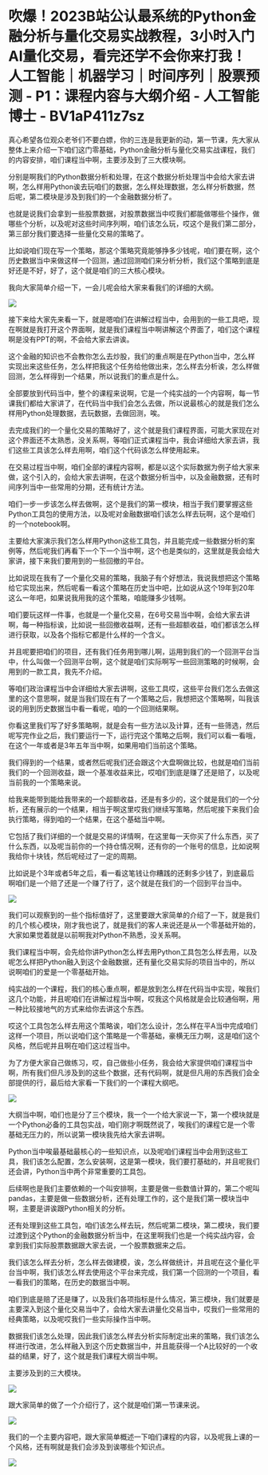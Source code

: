 # 吹爆！2023B站公认最系统的Python金融分析与量化交易实战教程，3小时入门AI量化交易，看完还学不会你来打我！人工智能｜机器学习｜时间序列｜股票预测 - P1：课程内容与大纲介绍 - 人工智能博士 - BV1aP411z7sz

真心希望各位观众老爷们不要白嫖，你的三连是我更新的动，第一节课，先大家从整体上来介绍一下咱们这门零基础，Python金融分析与量化交易实战课程，我们的内容安排，咱们课程当中啊，主要涉及到了三大模块啊。

分别是啊我们的Python数据分析和处理，在这个数据分析处理当中会给大家去讲啊，怎么样用Python诶去玩咱们的数据，怎么样处理数据，怎么样分析数据，然后呢，第二模块是涉及到我们的一个金融数据分析了。

也就是说我们会拿到一些股票数据，对股票数据当中哎我们都能做哪些个操作，做哪些个分析，以及呢对这些时间序列啊，咱们该怎么玩，哎这个是我们第二部分，第三部分我们要选择一些量化交易的策略了。

比如说咱们现在写一个策略，那这个策略究竟能够挣多少钱呢，咱们要在啊，这个历史数据当中来做这样一个回测，通过回测咱们来分析分析，我们这个策略到底是好还是不好，好了，这个就是咱们的三大核心模块。

我向大家简单介绍一下，一会儿呢会给大家来看我们的详细的大纲。

![](img/3b132110b6cde9d24d680706aeeaa07f_1.png)

接下来给大家先来看一下，就是嗯咱们在讲解过程当中，会用到的一些工具吧，现在啊就是我打开这个界面啊，就是我们课程当中啊讲解这个界面了，咱们这个课程啊是没有PPT的啊，不会给大家去讲诶。

这个金融的知识也不会教你怎么去炒股，我们的重点啊是在Python当中，怎么样实现出来这些任务，怎么样把我这个任务给他做出来，怎么样去分析诶，怎么样做回测，怎么样得到一个结果，所以说我们的重点是什么。

全部要放到代码当中，整个的课程来说啊，它是一个纯实战的一个内容啊，每一节课我们都给大家讲了，在代码当中我们会怎么去做，所以说最核心的就是我们怎么样用Python处理数据，去玩数据，去做回测，唉。

去完成我们的一个量化交易的策略好了，这个就是我们课程界面，可能大家现在对这个界面还不太熟悉，没关系啊，等咱们正式课程当中，我会详细给大家去讲，我们这些工具该怎么样去用啊，咱们这个代码该怎么样使用起来。

在交易过程当中啊，咱们全部的课程内容啊，都是以这个实际数据为例子给大家来做，这个引入的，会给大家去讲啊，在这个数据分析当中，以及金融数据，还有时间序列当中一些常用的分期，还有统计方法。

咱们一步一步该怎么样去做啊，这个是我们的第一模块，相当于我们要掌握这些Python工具包的使用方法，以及呢对金融数据咱们该怎么样去玩啊，这个是咱们的一个notebook啊。

主要给大家演示我们怎么样用Python这些工具包，并且能完成一些数据分析的案例等，然后呢我们再看下一个下一个当中啊，这个也是类似的，这里就是我会给大家讲，接下来我们要用到的一些回撤的平台。

比如说现在我有了一个量化交易的策略，我脑子有个好想法，我说我想把这个策略给它实现出来，然后呢看一看这个策略在历史当中吧，比如说从这个19年到20年这么一年吧，如果说我用我的这个策略，咱能赚多少钱啊。

咱们要玩这样一件事，也就是一个量化交易，在6号交易当中啊，会给大家去讲啊，每一种指标诶，比如说一些回撤收益啊，还有一些超额收益，咱们都该怎么样进行获取，以及各个指标它都是什么样的一个含义。

并且呢要把咱们的项目，还有我们任务用到哪儿啊，运用到我们的一个回测平台当中，什么叫做一个回测平台啊，这个就是咱们实际啊写一些回测策略的时候啊，会用到的一款工具，我先不介绍。

等咱们政治课程当中会详细给大家去讲啊，这些工具哎，这些平台我们怎么去做这里的这个意思啊，就是当我们现在有了一个策略之后，我想把这个策略啊，叫我该说的用到历史数据当中看一看呢，咱的一个回测结果啊。

你看这里我们写了好多策略啊，就是会有一些方法以及计算，还有一些筛选，然后呢写完作业之后，我们要运行一下，运行完这个策略之后啊，我们可以看一看哦，在这个一年或者是3年五年当中啊，如果用咱们当前这个策略。

我们得到的一个结果，或者然后呢我们还会跟这个大盘啊做比较，也就是咱们当前我们的一个回测收益，跟一个基准收益来比，哎咱们到底是赚了还是赔了，以及呢当前我的一个策略来说。

给我来能带到能给我带来的一个超额收益，还是有多少的，这个就是我们的一个分析，还有展示的一个结果，相当于啊这里哎我们继续写策略，然后呢接下来我们会执行策略，得到咱的一个结果，在这个基础当中啊。

它包括了我们详细的一个就是交易的详情啊，在这里每一天你买了什么东西，买了什么东西，以及呢当前你的一个持仓情况啊，还有你的一个账号的信息，比如说啊我给你十块钱，然后呢经过了一定的周期。

比如说是个3年或者5年之后，看一看这笔钱让你糟践的还剩多少钱了，到底最后啊咱们是一个赔了还是一个赚了行了，这个就是在我们的一个回到平台当中。



![](img/3b132110b6cde9d24d680706aeeaa07f_3.png)

我们可以观察到的一些个指标值好了，这里要跟大家简单的介绍了一下，就是我们的几个核心模块，刚才我也说了，就是我们的客人来说还是从一个零基础开始的，大家如果觉着就是以前啊我对Python不熟悉，没关系啊。

我们课程当中啊，会先给你讲Python怎么样去用Python工具包怎么样去用，以及呢怎么样把Python融入到这个金融数据，还有量化交易实际的项目当中的，所以说啊咱们的爱是一个零基础开始。

纯实战的一个课程，我们的核心重点啊，都是放到怎么样在代码当中实现，唉我们这几个功能，并且呢咱们在讲解过程当中啊，哎我这个风格就是会比较通俗啊，用一种比较接地气的方式来给你去讲这个东西。

哎这个工具包怎么样去用这个策略诶，咱们怎么设计，怎么样在平A当中完成咱们这样一个项目，所以说咱们这个策略是一个零基础，豪横无压力啊，这是咱们这个风格，然后呢并且啊在咱们这过程当中。

为了方便大家自己做练习，哎，自己做些小任务，我会给大家提供咱们课程当中啊，所有我们但凡涉及到的这些个数据，还有代码啊，就是但凡用的东西我们会全部提供的行，最后给大家看一下我们的一个课程大纲吧。



![](img/3b132110b6cde9d24d680706aeeaa07f_5.png)

大纲当中啊，咱们也是分了三个模块，我一个一个给大家说一下，第一个模块就是一个Python必备的工具包实战，咱们刚才啊既然说了，唉我们的课程它是一个零基础无压力的，所以说第一模块我先给大家去讲啊。

Python当中唉最基础最核心的一些知识点，以及呢咱们课程当中会用到这些工具，我们该怎么配置，怎么安装啊，这是第一模块，我们要打基础的，并且呢我们还会讲，Python当中两个非常重要的工具包。

后续啊也是我们主要依赖的一个叫安排啊，主要是做一些数值计算的，第二个呢叫pandas，主要是做一些数据分析，还有处理工作的，这个是我们第一模块当中啊，主要是讲诶跟Python相关的分析。

还有处理到这些工具包，咱们该怎么样去玩，然后呢第二模块，第二模块，我们要过渡到这个Python的金融数据分析当中，在这里啊我们也是一个纯实战内容，会拿到我们实际股票数据跟大家去说，一个股票数据来之后。

我们该怎么样去分析，怎么样去做建模，诶，怎么样做统计，并且呢在这个量化平台当中啊，我们该怎么样去使用这个平台来完成，我们第一个回测的一个项目，看一看我们的策略，在历史的数据当中啊。

咱们到底是赔了还是赚了，以及我们各项指标是什么情况，第三模块，我们就要是主要深入到这个量化交易当中了，会给大家去讲量化交易当中，哎我们一些常用的经典策略，以及呢哎我们一些实际操作当中啊。

数据我们该怎么处理，因此我们该怎么样去分析实际制定出来的策略，我们该怎么样进行改进，怎么样融入到这个历史数据当中，并且能获得一个A比较好的一个收益的结果，好了，这个就是我们课程大纲当中啊。

主要涉及到的三大模块。

![](img/3b132110b6cde9d24d680706aeeaa07f_7.png)

跟大家简单的做了一个介绍行了，这个就是咱们第一节课来说。

![](img/3b132110b6cde9d24d680706aeeaa07f_9.png)

我们的一个主要内容吧，跟大家简单概述一下咱们课程的内容，以及呢我上课的一个风格，还有啊就是我们会涉及到诶哪些个知识点。



![](img/3b132110b6cde9d24d680706aeeaa07f_11.png)